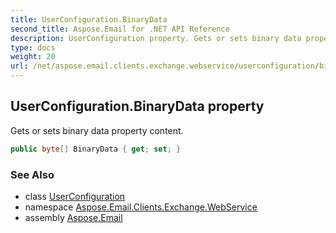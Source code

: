 ```yaml
---
title: UserConfiguration.BinaryData
second_title: Aspose.Email for .NET API Reference
description: UserConfiguration property. Gets or sets binary data property content
type: docs
weight: 20
url: /net/aspose.email.clients.exchange.webservice/userconfiguration/binarydata/
---
```

## UserConfiguration.BinaryData property

Gets or sets binary data property content.

```csharp
public byte[] BinaryData { get; set; }
```

### See Also

* class [UserConfiguration](../)
* namespace [Aspose.Email.Clients.Exchange.WebService](../../userconfiguration/)
* assembly [Aspose.Email](../../../)


